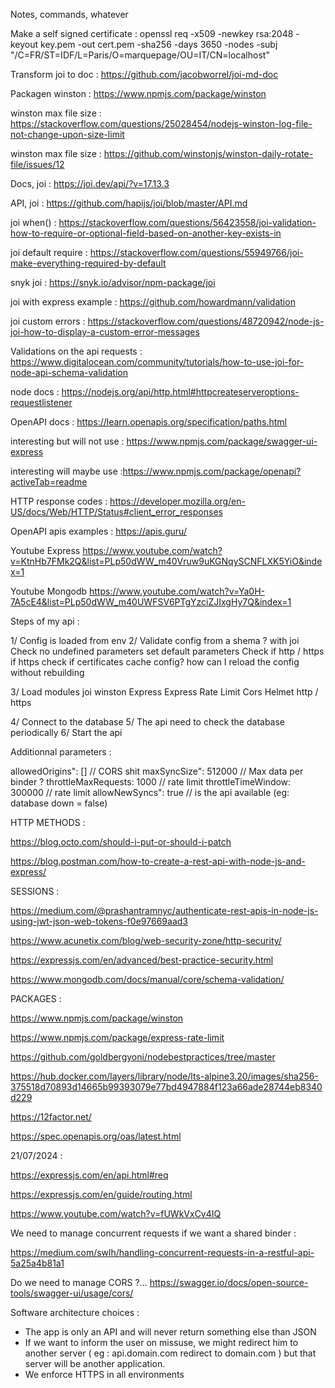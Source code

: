 Notes, commands, whatever

Make a self signed certificate :
openssl req -x509 -newkey rsa:2048 -keyout key.pem -out cert.pem -sha256 -days 3650 -nodes -subj "/C=FR/ST=IDF/L=Paris/O=marquepage/OU=IT/CN=localhost"

Transform joi to doc : https://github.com/jacobworrel/joi-md-doc

Packagen winston : https://www.npmjs.com/package/winston

winston max file size : https://stackoverflow.com/questions/25028454/nodejs-winston-log-file-not-change-upon-size-limit

winston max file size : https://github.com/winstonjs/winston-daily-rotate-file/issues/12

Docs, joi : https://joi.dev/api/?v=17.13.3

API, joi : https://github.com/hapijs/joi/blob/master/API.md

joi when() : https://stackoverflow.com/questions/56423558/joi-validation-how-to-require-or-optional-field-based-on-another-key-exists-in

joi default require : https://stackoverflow.com/questions/55949766/joi-make-everything-required-by-default

snyk joi : https://snyk.io/advisor/npm-package/joi

joi with express example : https://github.com/howardmann/validation

joi custom errors : https://stackoverflow.com/questions/48720942/node-js-joi-how-to-display-a-custom-error-messages

Validations on the api requests : https://www.digitalocean.com/community/tutorials/how-to-use-joi-for-node-api-schema-validation

node docs : https://nodejs.org/api/http.html#httpcreateserveroptions-requestlistener

OpenAPI docs : https://learn.openapis.org/specification/paths.html

interesting but will not use : https://www.npmjs.com/package/swagger-ui-express

interesting will maybe use :https://www.npmjs.com/package/openapi?activeTab=readme

HTTP response codes : https://developer.mozilla.org/en-US/docs/Web/HTTP/Status#client_error_responses

OpenAPI apis examples : https://apis.guru/

Youtube Express https://www.youtube.com/watch?v=KtnHb7FMk2Q&list=PLp50dWW_m40Vruw9uKGNqySCNFLXK5YiO&index=1

Youtube Mongodb https://www.youtube.com/watch?v=Ya0H-7A5cE4&list=PLp50dWW_m40UWFSV6PTgYzciZJIxgHy7Q&index=1


Steps of my api :

1/ Config is loaded from env
2/ Validate config from a shema ? with joi
	Check no undefined parameters
	set default parameters
	Check if http / https
	if https check if certificates
	cache config? 
	how can I reload the config without rebuilding
	
3/ Load modules
	joi
	winston
	Express
	Express Rate Limit
	Cors
	Helmet
	http / https

4/ Connect to the database
5/ The api need to check the database periodically
6/ Start the api

Additionnal parameters : 

allowedOrigins": [] // CORS shit
maxSyncSize": 512000 // Max data per binder ?
throttleMaxRequests: 1000 // rate limit
throttleTimeWindow: 300000 // rate limit
allowNewSyncs": true // is the api available (eg: database down = false)

HTTP METHODS :

https://blog.octo.com/should-i-put-or-should-i-patch

https://blog.postman.com/how-to-create-a-rest-api-with-node-js-and-express/

SESSIONS :

https://medium.com/@prashantramnyc/authenticate-rest-apis-in-node-js-using-jwt-json-web-tokens-f0e97669aad3

https://www.acunetix.com/blog/web-security-zone/http-security/

https://expressjs.com/en/advanced/best-practice-security.html

https://www.mongodb.com/docs/manual/core/schema-validation/

PACKAGES : 

https://www.npmjs.com/package/winston

https://www.npmjs.com/package/express-rate-limit

https://github.com/goldbergyoni/nodebestpractices/tree/master

https://hub.docker.com/layers/library/node/lts-alpine3.20/images/sha256-375518d70893d14665b99393079e77bd4947884f123a66ade28744eb8340d229

https://12factor.net/

https://spec.openapis.org/oas/latest.html



21/07/2024 :

https://expressjs.com/en/api.html#req

https://expressjs.com/en/guide/routing.html

https://www.youtube.com/watch?v=fUWkVxCv4IQ

We need to manage concurrent requests if we want a shared binder :

https://medium.com/swlh/handling-concurrent-requests-in-a-restful-api-5a25a4b81a1

Do we need to manage CORS ?...
https://swagger.io/docs/open-source-tools/swagger-ui/usage/cors/


Software architecture choices :
  - The app is only an API and will never return something else than JSON
  - If we want to inform the user on missuse, we might redirect him to another server ( eg : api.domain.com redirect to domain.com ) but that server will be another application.
  - We enforce HTTPS in all environments